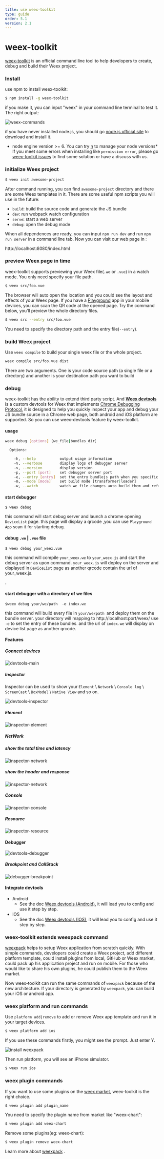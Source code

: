 ```yaml
---
title: use weex-toolkit
type: guide
order: 5.1
version: 2.1
---
```


# weex-toolkit

[weex-toolkit](https://github.com/weexteam/weex-toolkit) is an official command line tool to help developers to create, debug and build their Weex project.

### Install
use npm to install weex-toolkit:

``` bash
$ npm install -g weex-toolkit
```
if you make it, you can input "weex" in your command line terminal to test it. The right output:


![weex-commands](https://img.alicdn.com/tfs/TB1NBhdQXXXXXXzXFXXXXXXXXXX-712-343.png)

if you have never installed node.js, you should go [node.js official site]( https://nodejs.org/en/) to download and install it. 
* node engine version >= 6. You can try [n](https://github.com/tj/n) to manage your node versions*
If you meet some errors when installing like `permission error`, please go [weex-toolkit issues](https://github.com/weexteam/weex-toolkit/issues) to find some solution or have a discuss with us. 


### initialize Weex project
```bash
$ weex init awesome-project
```
After command running, you can find `awesome-project` directory and there are some Weex templates in it. 
There are some useful npm scripts you will use in the future:

- `build`: build the source code and generate the JS bundle
- `dev`: run webpack watch configuration
- `serve`: start a web server
- `debug`: open the debug mode

When all dependences are ready, you can input `npm run dev` and run `npm run server` in a command line tab. Now you can visit our web page in :

http://localhost:8080/index.html


### preview Weex page in time

weex-toolkit supports previewing your Weex file(`.we` or `.vue`) in a watch mode. You only need specify your file path.

``` bash
$ weex src/foo.vue 
```
The browser will auto open the location and you could see the layout and effects of your Weex page. If you have a [Playground](https://weex.apache.org/cn/playground.html) app in your mobile devices, you can scan the QR code at the opened page.
Try the command below, you’ll preview the whole directory files.

``` bash
$ weex src --entry src/foo.vue
```
You need to specify the directory path and the entry file(`--entry`).
### build Weex project
Use ` weex compile ` to build your single weex file or the whole project.
``` bash
weex compile src/foo.vue dist
```
There are two arguments. One is your code source path (a single file or a directory) and another is your destination path you want to build

### debug 

weex-toolkit has the ability to extend third party script.  And **[Weex devtools](https://github.com/weexteam/weex-devtool)** is a custom devtools for Weex that implements [Chrome Debugging Protocol](https://developer.chrome.com/devtools/docs/debugger-protocol), it is designed to help you quickly inspect your app and debug your JS bundle source in a Chrome web page, both android and iOS platform are supported. So you can use weex-devtools feature by weex-toolkit.

#### usage

``` bash
weex debug [options] [we_file|bundles_dir]

  Options:

    -h, --help           output usage information
    -V, --verbose        display logs of debugger server
    -v, --version        display version
    -p, --port [port]    set debugger server port
    -e, --entry [entry]  set the entry bundlejs path when you specific the bundle server root path
    -m, --mode [mode]    set build mode [transformer|loader]
    -w, --watch          watch we file changes auto build them and refresh debugger page![default enabled]
```
#### start debugger

```
$ weex debug
```


this command will start debug server and launch a chrome opening `DeviceList` page.
this page will display a qrcode ,you can use `Playground App` scan it for starting debug.

#### debug `.we` | `.vue` file

```
$ weex debug your_weex.vue
```

this command will compile `your_weex.we` to `your_weex.js`  and start the debug server as upon command.
`your_weex.js` will deploy on the server and displayed in `DeviceList` page as  another qrcode contain the url of your_weex.js.

.
#### start debugger with a directory of we files


```
$weex debug your/we/path  -e index.we
```

this command will build every file in `your/we/path `and deploy them on the bundle server. your directory will mapping to  http://localhost:port/weex/ 
use `-e` to set the entry of these bundles. and the url of `index.we` will display on device list page as another qrcode.


#### Features

##### Connect devices

![devtools-main](https://img.alicdn.com/tps/TB13fwSKFXXXXXDaXXXXXXXXXXX-887-828.png)

##### Inspector

 Inspector can be used to show your `Element` \ `Network` \ `Console log` \ `ScreenCast` \ `BoxModel` \ `Native View` and so on.

![devtools-inspector](https://img.alicdn.com/tps/TB1O.nwKFXXXXX8XpXXXXXXXXXX-1436-811.png)
##### Element

![inspector-element](https://img.alicdn.com/tps/TB1.02bKFXXXXXwaXXXXXXXXXXX-2880-1800.png)
##### NetWork
##### show the total time and latency

![inspector-network](https://img.alicdn.com/tps/TB1NjO_KFXXXXcaaXXXXXXXXXXX-2880-1800.png)
##### show the header and response

![inspector-network](https://img.alicdn.com/tps/TB1ck6lKFXXXXbZXFXXXXXXXXXX-2880-1800.png)
##### Console

![inspector-console](https://img.alicdn.com/tps/TB1a7HqKFXXXXXMXFXXXXXXXXXX-2880-1800.png)
##### Resource

![inspector-resource](https://img.alicdn.com/tps/TB1oY6cKFXXXXXQaXXXXXXXXXXX-2880-1800.png)
#### Debugger

![devtools-debugger](https://img.alicdn.com/tps/TB1aPTEKFXXXXXaXXXXXXXXXXXX-1436-813.png)
##### Breakpoint and CallStack

![debugger-breakpoint](https://img.alicdn.com/tps/TB1_trbKFXXXXc0XVXXXXXXXXXX-2880-1800.png)
#### Integrate devtools
* Android
    * See the doc [Weex devtools (Android)](../../references/advanced/integrate-devtool-to-android.html), it will lead you to config and use it step by step.
* IOS
    * See the doc [Weex devtools (IOS)](../../references/advanced/integrate-devtool-to-ios.html), it will lead you to config and use it step by step.
  
### weex-toolkit extends weexpack command

[weexpack](https://github.com/weexteam/weex-pack) helps to setup Weex application from scratch quickly. With simple commands, developers could create a Weex project, add different platform template, could install plugins from local, GitHub or Weex market, could pack up his application project and run on mobile. For those who would like to share his own plugins, he could publish them to the Weex market.

Now weex-toolkit can run the same commands of `weexpack` because of the new architecture. If your directory is generated by `weexpack`, you can build your iOS or android app.

### weex platform and run commands

Use `platform add|remove` to add or remove Weex app template and run it in your target devices.

``` bash
$ weex platform add ios
```
If you use these commands firstly, you might see the prompt. Just enter Y.

![install weexpack](https://gw.alicdn.com/tfs/TB19n4AQXXXXXawXVXXXXXXXXXX-577-70.png)

Then run platform, you will see an iPhone simulator.

``` bash
$ weex run ios
```


### weex plugin commands

If you want to use some plugins on the [weex market](https://market.dotwe.org), weex-toolkit is the right choice.

```bash
$ weex plugin add plugin_name
```
You need to specify the plugin name from market like "weex-chart":

``` bash
$ weex plugin add weex-chart
```

Remove some plugins(eg: weex-chart):

``` bash
$ weex plugin remove weex-chart
```

Learn more about [weexpack](https://github.com/weexteam/weex-pack) .